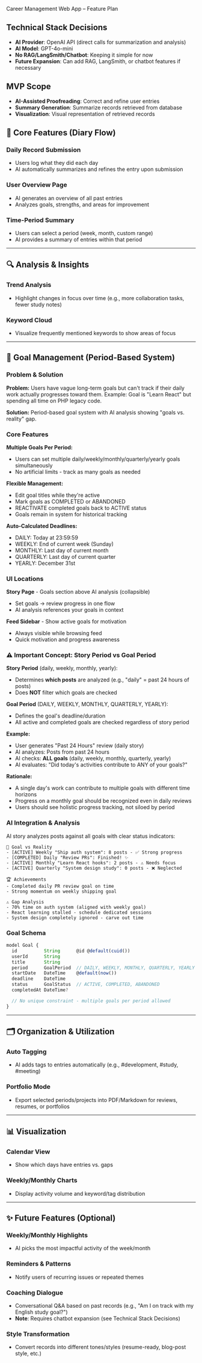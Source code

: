 Career Management Web App – Feature Plan

## Technical Stack Decisions

- **AI Provider**: OpenAI API (direct calls for summarization and analysis)
- **AI Model**: GPT-4o-mini
- **No RAG/LangSmith/Chatbot**: Keeping it simple for now
- **Future Expansion**: Can add RAG, LangSmith, or chatbot features if necessary

## MVP Scope

- **AI-Assisted Proofreading**: Correct and refine user entries
- **Summary Generation**: Summarize records retrieved from database
- **Visualization**: Visual representation of retrieved records

## 📝 Core Features (Diary Flow)

### Daily Record Submission

- Users log what they did each day
- AI automatically summarizes and refines the entry upon submission

### User Overview Page

- AI generates an overview of all past entries
- Analyzes goals, strengths, and areas for improvement

### Time-Period Summary

- Users can select a period (week, month, custom range)
- AI provides a summary of entries within that period

---

## 🔍 Analysis & Insights

### Trend Analysis

- Highlight changes in focus over time (e.g., more collaboration tasks, fewer study notes)

### Keyword Cloud

- Visualize frequently mentioned keywords to show areas of focus

---

## 🎯 Goal Management (Period-Based System)

### Problem & Solution

**Problem:** Users have vague long-term goals but can't track if their daily work actually progresses toward them. Example: Goal is "Learn React" but spending all time on PHP legacy code.

**Solution:** Period-based goal system with AI analysis showing "goals vs. reality" gap.

### Core Features

**Multiple Goals Per Period:**
- Users can set multiple daily/weekly/monthly/quarterly/yearly goals simultaneously
- No artificial limits - track as many goals as needed

**Flexible Management:**
- Edit goal titles while they're active
- Mark goals as COMPLETED or ABANDONED
- REACTIVATE completed goals back to ACTIVE status
- Goals remain in system for historical tracking

**Auto-Calculated Deadlines:**
- DAILY: Today at 23:59:59
- WEEKLY: End of current week (Sunday)
- MONTHLY: Last day of current month
- QUARTERLY: Last day of current quarter
- YEARLY: December 31st

### UI Locations

**Story Page** - Goals section above AI analysis (collapsible)
- Set goals → review progress in one flow
- AI analysis references your goals in context

**Feed Sidebar** - Show active goals for motivation
- Always visible while browsing feed
- Quick motivation and progress awareness

### ⚠️ Important Concept: Story Period vs Goal Period

**Story Period** (daily, weekly, monthly, yearly):
- Determines **which posts** are analyzed (e.g., "daily" = past 24 hours of posts)
- Does **NOT** filter which goals are checked

**Goal Period** (DAILY, WEEKLY, MONTHLY, QUARTERLY, YEARLY):
- Defines the goal's deadline/duration
- All active and completed goals are checked regardless of story period

**Example:**
- User generates "Past 24 Hours" review (daily story)
- AI analyzes: Posts from past 24 hours
- AI checks: **ALL goals** (daily, weekly, monthly, quarterly, yearly)
- AI evaluates: "Did today's activities contribute to ANY of your goals?"

**Rationale:**
- A single day's work can contribute to multiple goals with different time horizons
- Progress on a monthly goal should be recognized even in daily reviews
- Users should see holistic progress tracking, not siloed by period

### AI Integration & Analysis

AI story analyzes posts against all goals with clear status indicators:

```
🎯 Goal vs Reality
- [ACTIVE] Weekly "Ship auth system": 8 posts - ✅ Strong progress
- [COMPLETED] Daily "Review PRs": Finished! ✨
- [ACTIVE] Monthly "Learn React hooks": 2 posts - ⚠️ Needs focus
- [ACTIVE] Quarterly "System design study": 0 posts - ❌ Neglected

🏆 Achievements
- Completed daily PR review goal on time
- Strong momentum on weekly shipping goal

⚠️ Gap Analysis
- 70% time on auth system (aligned with weekly goal)
- React learning stalled - schedule dedicated sessions
- System design completely ignored - carve out time
```

### Goal Schema

```typescript
model Goal {
  id          String      @id @default(cuid())
  userId      String
  title       String
  period      GoalPeriod  // DAILY, WEEKLY, MONTHLY, QUARTERLY, YEARLY
  startDate   DateTime    @default(now())
  deadline    DateTime
  status      GoalStatus  // ACTIVE, COMPLETED, ABANDONED
  completedAt DateTime?

  // No unique constraint - multiple goals per period allowed
}
```

---

## 🗂️ Organization & Utilization

### Auto Tagging

- AI adds tags to entries automatically (e.g., #development, #study, #meeting)

### Portfolio Mode

- Export selected periods/projects into PDF/Markdown for reviews, resumes, or portfolios

---

## 📊 Visualization

### Calendar View

- Show which days have entries vs. gaps

### Weekly/Monthly Charts

- Display activity volume and keyword/tag distribution

---

## ✨ Future Features (Optional)

### Weekly/Monthly Highlights

- AI picks the most impactful activity of the week/month

### Reminders & Patterns

- Notify users of recurring issues or repeated themes

### Coaching Dialogue

- Conversational Q&A based on past records (e.g., "Am I on track with my English study goal?")
- **Note**: Requires chatbot expansion (see Technical Stack Decisions)

### Style Transformation

- Convert records into different tones/styles (resume-ready, blog-post style, etc.)
